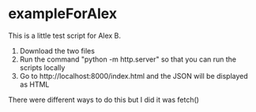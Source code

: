 # exampleForAlex
This is a little test script for Alex B.

1. Download the two files
2. Run the command "python -m http.server" so that you can run the scripts locally
3. Go to http://localhost:8000/index.html and the JSON will be displayed as HTML

There were different ways to do this but I did it was fetch()
